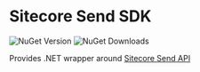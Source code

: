 ﻿# Sitecore Send SDK
![NuGet Version](https://img.shields.io/nuget/v/SitecoreSend.SDK)
![NuGet Downloads](https://img.shields.io/nuget/dt/SitecoreSend.SDK)

Provides .NET wrapper around [Sitecore Send API](https://doc.sitecore.com/send/en/developers/api-documentation/index-en.html)
